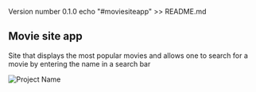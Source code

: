 Version number  0.1.0 
echo "#moviesiteapp" >> README.md
## Movie site app

Site that displays the most popular movies and allows one to search for a movie by entering the name in a search bar

![Project Name](https://user-images.githubusercontent.com/67350852/123563921-4dc04300-d785-11eb-87a3-7369ae234e4a.gif)


